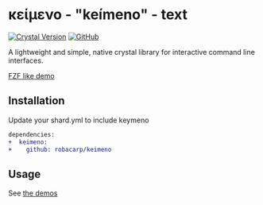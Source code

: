 # κείμενο - "keímeno" - text

[![Crystal Version](https://img.shields.io/badge/crystal-0.29-blueviolet.svg?longCache=true&style=for-the-badge)](https://crystal-lang.org/)
[![GitHub](https://img.shields.io/github/license/robacarp/mosquito.svg?style=for-the-badge)](https://tldrlegal.com/license/mit-license)

A lightweight and simple, native crystal library for interactive command line interfaces.

[FZF like demo](https://i.imgur.com/DiZ2QQz.gifv)

## Installation

Update your shard.yml to include keymeno

```diff
dependencies:
+  keimeno:
+    github: robacarp/keimeno
```

## Usage

See [the demos](/demo)
